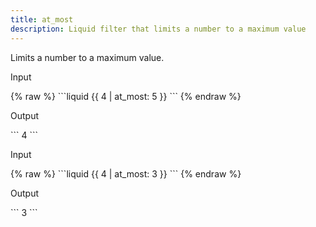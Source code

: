 ```yaml
---
title: at_most
description: Liquid filter that limits a number to a maximum value
---
```


Limits a number to a maximum value.

<p class="code-label">Input</p>
{% raw %}
```liquid
{{ 4 | at_most: 5 }}
```
{% endraw %}

<p class="code-label">Output</p>
```
4
```

<p class="code-label">Input</p>
{% raw %}
```liquid
{{ 4 | at_most: 3 }}
```
{% endraw %}

<p class="code-label">Output</p>
```
3
```

